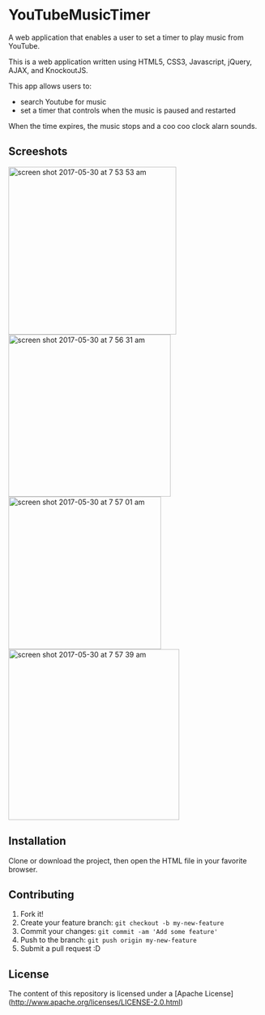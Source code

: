 # YouTubeMusicTimer
A web application that enables a user to set a timer to play music from YouTube.

This is a web application written using HTML5, CSS3, Javascript, jQuery, AJAX, and KnockoutJS.

This app allows users to:
- search Youtube for music
- set a timer that controls when the music is paused and restarted

When the time expires, the music stops and a coo coo clock alarn sounds.

## Screeshots

<img width="331" alt="screen shot 2017-05-30 at 7 53 53 am" src="https://cloud.githubusercontent.com/assets/19802832/26584481/8695d64e-450e-11e7-869b-3422ea975a01.png">
<img width="320" alt="screen shot 2017-05-30 at 7 56 31 am" src="https://cloud.githubusercontent.com/assets/19802832/26584482/86a30c2e-450e-11e7-9e69-7f8f9e229be1.png">
<img width="301" alt="screen shot 2017-05-30 at 7 57 01 am" src="https://cloud.githubusercontent.com/assets/19802832/26584484/86a4b3a8-450e-11e7-8258-a2ce0a1015e2.png">
<img width="337" alt="screen shot 2017-05-30 at 7 57 39 am" src="https://cloud.githubusercontent.com/assets/19802832/26584483/86a4fed0-450e-11e7-91ed-d51e247d980d.png">

## Installation

Clone or download the project, then open the HTML file in your favorite browser.

## Contributing

1. Fork it!
2. Create your feature branch: `git checkout -b my-new-feature`
3. Commit your changes: `git commit -am 'Add some feature'`
4. Push to the branch: `git push origin my-new-feature`
5. Submit a pull request :D

## License

The content of this repository is licensed under a [Apache License] (http://www.apache.org/licenses/LICENSE-2.0.html)
